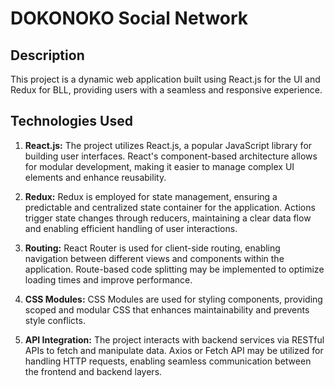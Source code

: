# DOKONOKO Social Network

## Description
This project is a dynamic web application built using React.js for the UI and Redux for BLL, providing users with a seamless and responsive experience.

## Technologies Used

1. **React.js:** The project utilizes React.js, a popular JavaScript library for building user interfaces. React's component-based architecture allows for modular development, making it easier to manage complex UI elements and enhance reusability.

2. **Redux:** Redux is employed for state management, ensuring a predictable and centralized state container for the application. Actions trigger state changes through reducers, maintaining a clear data flow and enabling efficient handling of user interactions.

3. **Routing:** React Router is used for client-side routing, enabling navigation between different views and components within the application. Route-based code splitting may be implemented to optimize loading times and improve performance.

4. **CSS Modules:** CSS Modules are used for styling components, providing scoped and modular CSS that enhances maintainability and prevents style conflicts.

5. **API Integration:** The project interacts with backend services via RESTful APIs to fetch and manipulate data. Axios or Fetch API may be utilized for handling HTTP requests, enabling seamless communication between the frontend and backend layers.

